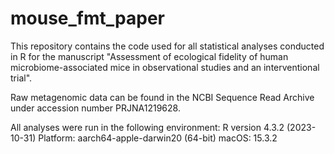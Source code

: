 # mouse_fmt_paper

This repository contains the code used for all statistical analyses conducted in R for the manuscript "Assessment of ecological fidelity of human microbiome-associated mice in observational studies and an interventional trial". 

Raw metagenomic data can be found in the NCBI Sequence Read Archive under accession number PRJNA1219628.

All analyses were run in the following environment:
R version 4.3.2 (2023-10-31)
Platform: aarch64-apple-darwin20 (64-bit)
macOS: 15.3.2

